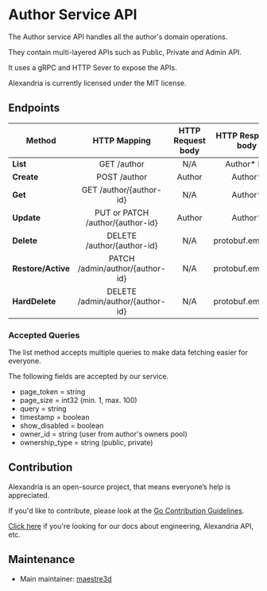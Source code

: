 # Author Service API
The Author service API handles all the author's domain operations.

They contain multi-layered APIs such as Public, Private and Admin API. 

It uses a gRPC and HTTP Sever to expose the APIs.

Alexandria is currently licensed under the MIT license.

## Endpoints
| Method              |     HTTP Mapping                    |  HTTP Request body |  HTTP Response body    |
|---------------------|:-----------------------------------:|:------------------:|:----------------------:|
| **List**            |  GET /author                        |   N/A              |   Author* list         |
| **Create**          |  POST /author                       |   Author           |   Author*              |
| **Get**             |  GET /author/{author-id}            |   N/A              |   Author*              |
| **Update**          |  PUT or PATCH /author/{author-id}   |   Author           |   Author*              |
| **Delete**          |  DELETE /author/{author-id}         |   N/A              |   protobuf.empty/{}    |
| **Restore/Active**  |  PATCH /admin/author/{author-id}    |   N/A              |   protobuf.empty/{}    |
| **HardDelete**      |  DELETE /admin/author/{author-id}   |   N/A              |   protobuf.empty/{}    |

### Accepted Queries
The list method accepts multiple queries to make data fetching easier for everyone.

The following fields are accepted by our service.
- page_token = string
- page_size = int32 (min. 1, max. 100)
- query = string
- timestamp = boolean
- show_disabled = boolean
- owner_id = string (user from author's owners pool)
- ownership_type = string (public, private)

## Contribution
Alexandria is an open-source project, that means everyone’s help is appreciated.

If you'd like to contribute, please look at the [Go Contribution Guidelines](https://github.com/maestre3d/alexandria/tree/master/docs/GO_CONTRIBUTION.md).

[Click here](https://github.com/maestre3d/alexandria/tree/master/docs) if you're looking for our docs about engineering, Alexandria API, etc.

## Maintenance
- Main maintainer: [maestre3d](https://github.com/maestre3d)
